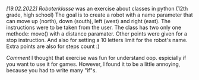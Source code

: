 *[19.02.2022]*
_Roboterklasse_ was an exercise about classes in python (12th grade, high school)
The goal is to create a robot with a name parameter that can move up (north), down (south), left (west) and right (east).
The instructions were to be taken from the user. The class has two only one methode: move() with a distance paramater.
Other points were given for a stop instruction. And also for setting a 10 letters limit for the robot's name.
Extra points are also for steps count :)

_Comment_
I thought that exercise was fun for understand oop. espicially if you want to use it for games. However, I found it to be
a little annoying, because you had to write many "if"s.